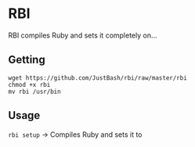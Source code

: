 # RBI

RBI compiles Ruby and sets it completely on...

## Getting

`wget https://github.com/JustBash/rbi/raw/master/rbi`
<br>
`chmod +x rbi`
<br>
`mv rbi /usr/bin`

## Usage
`rbi setup` -> Compiles Ruby and sets it to